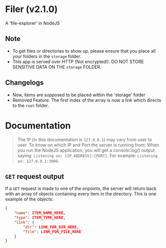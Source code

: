 # Filer (v2.1.0)
A 'file-explorer' in NodeJS

## Note
-   To get files or directories to show up, please ensure that you place all your folders in the `storage` folder.
-   This app is served over HTTP (Not encrypted!). DO NOT STORE SENSITIVE DATA ON THE `storage` FOLDER.

## Changelogs
-	Now, items are supposed to be placed within the 'storage' folder
-   Removed Feature: The first index of the array is now a link which directs to the `root` folder.

# Documentation
> The IP (in this documentation is `127.0.0.1`) may vary from user to user. To know on which IP and Port the server is running from: When you run the NodeJS application, you will get a console.log() output saying: `Listening on: [IP_ADDRESS]:[PORT]`. For example: `Listening on: 127.0.0.1:3000`.

## `GET` request output
If a `GET` request is made to one of the enpoints, the server will return back with an array of objects containing every item in the directory. This is one example of the objects:
```json
{
    "name": ITEM_NAME_HERE,
    "type": ITEM_TYPE_HERE,
    "link": {
        "dir": LINK_FOR_DIR_HERE,
        "file": LINK_FOR_FILE_HERE
    }
}
```